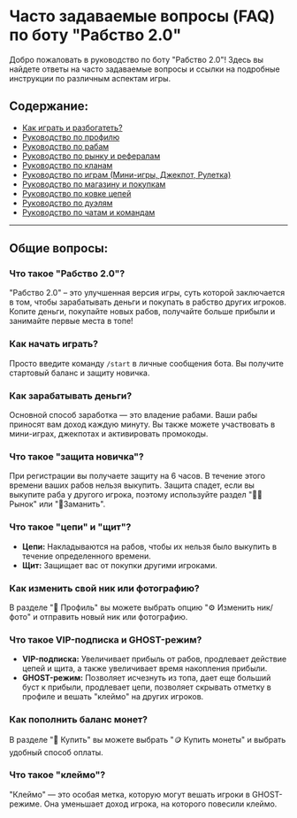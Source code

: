 # Часто задаваемые вопросы (FAQ) по боту "Рабство 2.0"

Добро пожаловать в руководство по боту "Рабство 2.0"! Здесь вы найдете ответы на часто задаваемые вопросы и ссылки на подробные инструкции по различным аспектам игры.

## Содержание:

*   [Как играть и разбогатеть?](HowPlay.md)
*   [Руководство по профилю](ProfileGuide.md)
*   [Руководство по рабам](SlavesGuide.md)
*   [Руководство по рынку и рефералам](MarketAndReferralsGuide.md)
*   [Руководство по кланам](ClansGuide.md)
*   [Руководство по играм (Мини-игры, Джекпот, Рулетка)](GamesGuide.md)
*   [Руководство по магазину и покупкам](ShopGuide.md)
*   [Руководство по ковке цепей](ForgeGuide.md)
*   [Руководство по дуэлям](DuelGuide.md)
*   [Руководство по чатам и командам](ChatsGuide.md)

---

## Общие вопросы:

### Что такое "Рабство 2.0"?
"Рабство 2.0" – это улучшенная версия игры, суть которой заключается в том, чтобы зарабатывать деньги и покупать в рабство других игроков. Копите деньги, покупайте новых рабов, получайте больше прибыли и занимайте первые места в топе!

### Как начать играть?
Просто введите команду `/start` в личные сообщения бота. Вы получите стартовый баланс и защиту новичка.

### Как зарабатывать деньги?
Основной способ заработка — это владение рабами. Ваши рабы приносят вам доход каждую минуту. Вы также можете участвовать в мини-играх, джекпотах и активировать промокоды.

### Что такое "защита новичка"?
При регистрации вы получаете защиту на 6 часов. В течение этого времени ваших рабов нельзя выкупить. Защита спадет, если вы выкупите раба у другого игрока, поэтому используйте раздел "👩‍🌾Рынок" или "🎯Заманить".

### Что такое "цепи" и "щит"?
*   **Цепи:** Накладываются на рабов, чтобы их нельзя было выкупить в течение определенного времени.
*   **Щит:** Защищает вас от покупки другими игроками.

### Как изменить свой ник или фотографию?
В разделе "🫅 Профиль" вы можете выбрать опцию "⚙️ Изменить ник/фото" и отправить новый ник или фотографию.

### Что такое VIP-подписка и GHOST-режим?
*   **VIP-подписка:** Увеличивает прибыль от рабов, продлевает действие цепей и щита, а также увеличивает время накопления прибыли.
*   **GHOST-режим:** Позволяет исчезнуть из топа, дает еще больший буст к прибыли, продлевает цепи, позволяет скрывать отметку в профиле и вешать "клеймо" на других игроков.

### Как пополнить баланс монет?
В разделе "🛒 Купить" вы можете выбрать "🪙 Купить монеты" и выбрать удобный способ оплаты.

### Что такое "клеймо"?
"Клеймо" — это особая метка, которую могут вешать игроки в GHOST-режиме. Она уменьшает доход игрока, на которого повесили клеймо.
